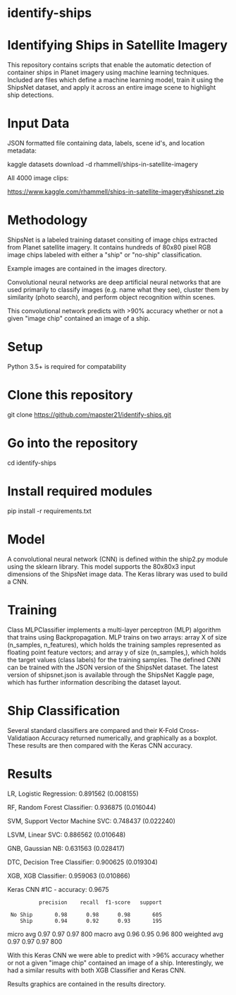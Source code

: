 # identify-ships
# Identifying Ships in Satellite Imagery
This repository contains scripts that enable the automatic detection of container ships in Planet imagery using machine learning techniques. Included are files which define a machine learning model, train it using the ShipsNet dataset, and apply it across an entire image scene to highlight ship detections.

# Input Data
JSON formatted file containing data, labels, scene id's, and location metadata:

kaggle datasets download -d rhammell/ships-in-satellite-imagery

All 4000 image clips:

https://www.kaggle.com/rhammell/ships-in-satellite-imagery#shipsnet.zip

# Methodology
ShipsNet is a labeled training dataset consiting of image chips extracted from Planet satellite imagery. It contains hundreds of 80x80 pixel RGB image chips labeled with either a "ship" or "no-ship" classification. 

Example images are contained in the images directory.

Convolutional neural networks are deep artificial neural networks that are used primarily to classify images (e.g. name what they see), cluster them by similarity (photo search), and perform object recognition within scenes. 

This convolutional network predicts with >90% accuracy whether or not a given "image chip" contained an image of a ship.

# Setup
Python 3.5+ is required for compatability

# Clone this repository
git clone https://github.com/mapster21/identify-ships.git

# Go into the repository
cd identify-ships

# Install required modules
pip install -r requirements.txt

# Model
A convolutional neural network (CNN) is defined within the ship2.py module using the sklearn library. This model supports the 80x80x3 input dimensions of the ShipsNet image data. The Keras library was used to build a CNN.

# Training
Class MLPClassifier implements a multi-layer perceptron (MLP) algorithm that trains using Backpropagation. MLP trains on two arrays: array X of size (n_samples, n_features), which holds the training samples represented as floating point feature vectors; and array y of size (n_samples,), which holds the target values (class labels) for the training samples. The defined CNN can be trained with the JSON version of the ShipsNet dataset. The latest version of shipsnet.json is available through the ShipsNet Kaggle page, which has further information describing the dataset layout.

# Ship Classification
Several standard classifiers are compared and their K-Fold Cross-Validatiaon Accuracy returned numerically, and graphically as a boxplot. These results are then compared with the Keras CNN accuracy.

# Results
LR, Logistic Regression:          0.891562 (0.008155)

RF, Random Forest Classifier:     0.936875 (0.016044)

SVM, Support Vector Machine SVC:  0.748437 (0.022240)

LSVM, Linear SVC:                 0.886562 (0.010648)

GNB, Gaussian NB:                 0.631563 (0.028417)

DTC, Decision Tree Classifier:    0.900625 (0.019304)

XGB, XGB Classifier:              0.959063 (0.010866)


Keras CNN #1C - accuracy: 0.9675 


              precision    recall  f1-score   support

     No Ship       0.98      0.98      0.98       605
        Ship       0.94      0.92      0.93       195

   micro avg       0.97      0.97      0.97       800
   macro avg       0.96      0.95      0.96       800
weighted avg       0.97      0.97      0.97       800

With this Keras CNN we were able to predict with >96% accuracy whether or not a given "image chip" contained an image of a ship. Interestingly, we had a similar results with both XGB Classifier and Keras CNN.

Results graphics are contained in the results directory.
